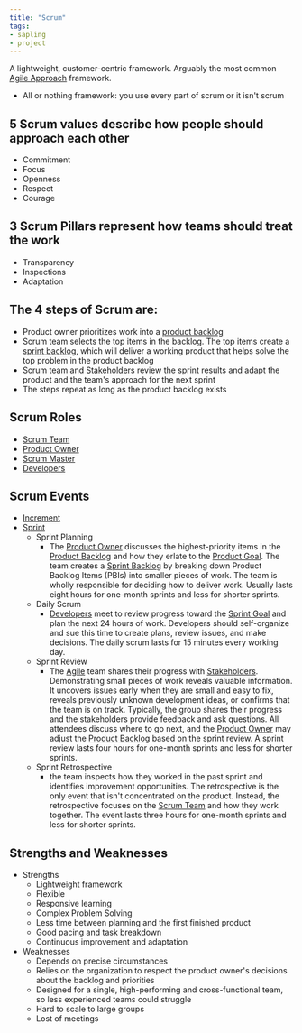 ```yaml
---
title: "Scrum"
tags:
- sapling
- project
---
```


A lightweight, customer-centric framework. Arguably the most common [Agile Approach](notes/Agile%20Approach.md) framework.

- All or nothing framework: you use every part of scrum or it isn't scrum

## 5 Scrum values describe how people should approach each other
- Commitment
- Focus
- Openness
- Respect
- Courage

## 3 Scrum Pillars represent how teams should treat the work
- Transparency
- Inspections
- Adaptation

## The 4 steps of Scrum are:
- Product owner prioritizes work into a [product backlog](notes/Product%20Backlog)
- Scrum team selects the top items in the backlog. The top items create a [sprint backlog](notes/Sprint%20Backlog), which will deliver a working product that helps solve the top problem in the product backlog
- Scrum team and [Stakeholders](notes/Stakeholders.md) review the sprint results and adapt the product and the team's approach for the next sprint
- The steps repeat as long as the product backlog exists

## Scrum Roles
- [Scrum Team](notes/Scrum%20Team)
- [Product Owner](notes/Product%20Owner)
- [Scrum Master](notes/Scrum%20Master)
- [Developers](notes/Developers)

## Scrum Events
- [Increment](notes/Increment)
- [Sprint](notes/Sprint)
	- Sprint Planning
		- The [Product Owner](notes/Product%20Owner.md) discusses the highest-priority items in the [Product Backlog](notes/Product%20Backlog.md) and how they erlate to the [Product Goal](notes/Product%20Goal.md). The team creates a [Sprint Backlog](notes/Sprint%20Backlog.md) by breaking down Product Backlog Items (PBIs) into smaller pieces of work.  The team is wholly responsible for deciding how to deliver work. Usually lasts eight hours for one-month sprints and less for shorter sprints.
	- Daily Scrum
		- [Developers](notes/Developers.md) meet to review progress toward the [Sprint Goal](notes/Sprint%20Goal.md) and plan the next 24 hours of work. Developers should self-organize and sue this time to create plans, review issues, and make decisions. The daily scrum lasts for 15 minutes every working day.
	- Sprint Review
		- The [Agile](notes/Agile%20Approach.md) team shares their progress with [Stakeholders](notes/Stakeholders.md). Demonstrating small pieces of work reveals valuable information. It uncovers issues early when they are small and easy to fix, reveals previously unknown development ideas, or confirms that the team is on track. Typically, the group shares their progress and the stakeholders provide feedback and ask questions. All attendees discuss where to go next, and the [Product Owner](notes/Product%20Owner.md) may adjust the [Product Backlog](notes/Product%20Backlog.md) based on the sprint review. A sprint review lasts four hours for one-month sprints and less for shorter sprints.
	- Sprint Retrospective
		- the team inspects how they worked in the past sprint and identifies improvement opportunities.  The retrospective is the only event that isn't concentrated on the product. Instead, the retrospective focuses on the [Scrum Team](notes/Scrum%20Team.md) and how they work together. The event lasts three hours for one-month sprints and less for shorter sprints.

## Strengths and Weaknesses

- Strengths
	- Lightweight framework
	- Flexible
	- Responsive learning
	- Complex Problem Solving
	- Less time between planning and the first finished product
	- Good pacing and task breakdown
	- Continuous improvement and adaptation
- Weaknesses
	- Depends on precise circumstances
	- Relies on the organization to respect the product owner's decisions about the backlog and priorities
	- Designed for a single, high-performing and cross-functional team, so less experienced teams could struggle
	- Hard to scale to large groups
	- Lost of meetings